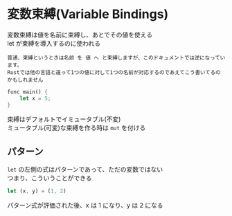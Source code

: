 # 変数束縛(Variable Bindings)

変数束縛は値を名前に束縛し、あとでその値を使える  
let が束縛を導入するのに使われる

```
普通、束縛というときは名前 を 値 へ と束縛しますが、このドキュメントでは逆になっています。  
Rustでは他の言語と違って1つの値に対して1つの名前が対応するのであえてこう書いてるのかもしれません
```

```rust
func main() {
    let x = 5;
}
```

束縛はデフォルトでイミュータブル(不変)  
ミュータブル(可変)な束縛を作る時は `mut` を付ける

## パターン

`let` の左側の式はパターンであって、ただの変数ではない  
つまり、こういうことができる

```rust
let (x, y) = (1, 2)
```

パターン式が評価された後、x は 1 になり、y は 2 になる

